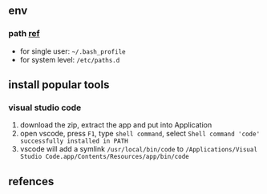 ## env

### path [ref][1]

* for single user: `~/.bash_profile`
* for system level: `/etc/paths.d`

## install popular tools

### visual studio code

1. download the zip, extract the app and put into Application
2. open vscode, press `F1`, type `shell command`, select `Shell command 'code' successfully installed in PATH`
3. vscode will add a symlink `/usr/local/bin/code` to `/Applications/Visual Studio Code.app/Contents/Resources/app/bin/code`

## refences

[1]:  <https://www.cyberciti.biz/faq/appleosx-bash-unix-change-set-path-environment-variable/>
